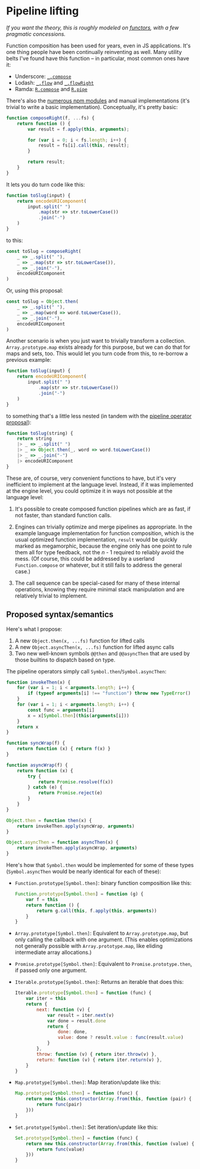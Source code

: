 # Pipeline lifting

*If you want the theory, this is roughly modeled on [functors](https://en.wikipedia.org/wiki/Functor), with a few pragmatic concessions.*

Function composition has been used for years, even in JS applications. It's one thing people have been continually reinventing as well. Many utility belts I've found have this function – in particular, most common ones have it:

- Underscore: [`_.compose`](http://underscorejs.org/#compose)
- Lodash: [`_.flow`](https://lodash.com/docs/4.15.0#flow) and [`_.flowRight`](https://lodash.com/docs/4.15.0#flowRight)
- Ramda: [`R.compose`](http://ramdajs.com/docs/#compose) and [`R.pipe`](http://ramdajs.com/docs/#pipe)

There's also the [numerous npm modules](https://www.npmjs.com/search?q=function+composition) and manual implementations (it's trivial to write a basic implementation). Conceptually, it's pretty basic:

```js
function composeRight(f, ...fs) {
    return function () {
        var result = f.apply(this, arguments);

        for (var i = 0; i < fs.length; i++) {
            result = fs[i].call(this, result);
        }

        return result;
    }
}
```

It lets you do turn code like this:

```js
function toSlug(input) {
    return encodeURIComponent(
        input.split(" ")
            .map(str => str.toLowerCase())
            .join("-")
    )
}
```

to this:

```js
const toSlug = composeRight(
    _ => _.split(" "),
    _ => _.map(str => str.toLowerCase()),
    _ => _.join("-"),
    encodeURIComponent
)
```

Or, using this proposal:

```js
const toSlug = Object.then(
    _ => _.split(" "),
    _ => _.map(word => word.toLowerCase()),
    _ => _.join("-"),
    encodeURIComponent
)
```

Another scenario is when you just want to trivially transform a collection. `Array.prototype.map` exists already for this purpose, but we can do that for maps and sets, too. This would let you turn code from this, to re-borrow a previous example:

```js
function toSlug(input) {
    return encodeURIComponent(
        input.split(" ")
            .map(str => str.toLowerCase())
            .join("-")
    )
}
```

to something that's a little less nested (in tandem with the [pipeline operator proposal](https://github.com/tc39/proposal-pipeline-operator)):

```js
function toSlug(string) {
    return string
    |> _ => _.split(" ")
    |> _ => Object.then(_, word => word.toLowerCase())
    |> _ => _.join("-")
    |> encodeURIComponent
}
```

These are, of course, very convenient functions to have, but it's very inefficient to implement at the language level. Instead, if it was implemented at the engine level, you could optimize it in ways not possible at the language level:

1. It's possible to create composed function pipelines which are as fast, if not faster, than standard function calls.

2. Engines can trivially optimize and merge pipelines as appropriate. In the example language implementation for function composition, which is the usual optimized function implementation, `result` would be quickly marked as megamorphic, because the engine only has one point to rule them all for type feedback, not the *n* - 1 required to reliably avoid the mess. (Of course, this could be addressed by a userland `Function.compose` or whatever, but it still fails to address the general case.)

3. The call sequence can be special-cased for many of these internal operations, knowing they require minimal stack manipulation and are relatively trivial to implement.

## Proposed syntax/semantics

Here's what I propose:

1. A new `Object.then(x, ...fs)` function for lifted calls
1. A new `Object.asyncThen(x, ...fs)` function for lifted async calls
1. Two new well-known symbols `@@then` and `@@asyncThen` that are used by those builtins to dispatch based on type.

The pipeline operators simply call `Symbol.then`/`Symbol.asyncThen`:

```js
function invokeThen(x) {
    for (var i = 1; i < arguments.length; i++) {
        if (typeof arguments[i] !== "function") throw new TypeError()
    }
    for (var i = 1; i < arguments.length; i++) {
        const func = arguments[i]
        x = x[Symbol.then](this(arguments[i]))
    }
    return x
}

function syncWrap(f) {
    return function (x) { return f(x) }
}

function asyncWrap(f) {
    return function (x) {
        try {
            return Promise.resolve(f(x))
        } catch (e) {
            return Promise.reject(e)
        }
    }
}

Object.then = function then(x) {
    return invokeThen.apply(syncWrap, arguments)
}

Object.asyncThen = function asyncThen(x) {
    return invokeThen.apply(asyncWrap, arguments)
}
```

Here's how that `Symbol.then` would be implemented for some of these types (`Symbol.asyncThen` would be nearly identical for each of these):

- `Function.prototype[Symbol.then]`: binary function composition like this:

    ```js
    Function.prototype[Symbol.then] = function (g) {
        var f = this
        return function () {
            return g.call(this, f.apply(this, arguments))
        }
    }
    ```

- `Array.prototype[Symbol.then]`: Equivalent to `Array.prototype.map`, but only calling the callback with one argument. (This enables optimizations not generally possible with `Array.prototype.map`, like eliding intermediate array allocations.)

- `Promise.prototype[Symbol.then]`: Equivalent to `Promise.prototype.then`, if passed only one argument.

- `Iterable.prototype[Symbol.then]`: Returns an iterable that does this:

    ```js
    Iterable.prototype[Symbol.then] = function (func) {
        var iter = this
        return {
            next: function (v) {
                var result = iter.next(v)
                var done = result.done
                return {
                    done: done,
                    value: done ? result.value : func(result.value)
                }
            },
            throw: function (v) { return iter.throw(v) },
            return: function (v) { return iter.return(v) },
        }
    }
    ```

- `Map.prototype[Symbol.then]`: Map iteration/update like this:

    ```js
    Map.prototype[Symbol.then] = function (func) {
        return new this.constructor(Array.from(this, function (pair) {
            return func(pair)
        }))
    }
    ```

- `Set.prototype[Symbol.then]`: Set iteration/update like this:

    ```js
    Set.prototype[Symbol.then] = function (func) {
        return new this.constructor(Array.from(this, function (value) {
            return func(value)
        }))
    }
    ```
